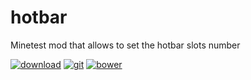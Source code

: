# hotbar
Minetest mod that allows to set the hotbar slots number

[![download](https://img.shields.io/github/tag/askotos/hotbar.svg?style=flat-square&label=release)](https://github.com/askotos/hotbar/archive/master.zip)
[![git](https://img.shields.io/badge/git-project-green.svg?style=flat-square)](https://github.com/askotos/hotbar)
[![bower](https://img.shields.io/badge/bower-mod-green.svg?style=flat-square)](http://minetest-bower.herokuapp.com/mods/hotbar)
